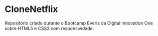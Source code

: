 # CloneNetflix

Repositório criado durante o Bootcamp Everis da Digital Innovation One sobre HTML5 e CSS3 com responsividade.
